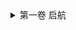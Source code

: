 <details>
<summary>第一卷 启航</summary>
<table>
<tr>
<td><a href='./lgqm/01-001.md'>第一节 虫洞降临</a></td><td><a href='./lgqm/01-002.md'>第二节 文总的野望</a></td><td><a href='./lgqm/01-003.md'>第三节 掘金－高举之惑</a></td>
</tr>
<tr>
<td><a href='./lgqm/01-004.md'>第四节 掘金－澳洲海商</a></td><td><a href='./lgqm/01-005.md'>第五节 神话的破灭</a></td><td><a href='./lgqm/01-006.md'>第六节 克拉克瓷（一）</a></td>
</tr>
</table>
</details>
